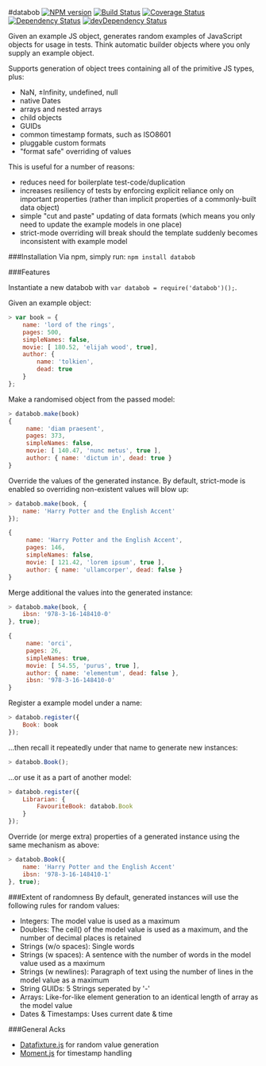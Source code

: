 #databob
[![NPM version](https://badge.fury.io/js/databob.svg)](http://badge.fury.io/js/databob)
[![Build Status](https://travis-ci.org/daviddenton/databob.png?branch=master)](https://travis-ci.org/daviddenton/databob)
[![Coverage Status](https://coveralls.io/repos/daviddenton/databob/badge.png)](https://coveralls.io/r/daviddenton/databob)
[![Dependency Status](https://david-dm.org/daviddenton/databob.png)](https://david-dm.org/daviddenton/databob)
[![devDependency Status](https://david-dm.org/daviddenton/databob/dev-status.png)](https://david-dm.org/daviddenton/databob#info=devDependencies)

Given an example JS object, generates random examples of JavaScript objects for usage in tests. 
Think automatic builder objects where you only supply an example object.

Supports generation of object trees containing all of the primitive JS types, plus:
- NaN, ±Infinity, undefined, null
- native Dates
- arrays and nested arrays
- child objects
- GUIDs
- common timestamp formats, such as ISO8601
- pluggable custom formats
- "format safe" overriding of values

This is useful for a number of reasons:
- reduces need for boilerplate test-code/duplication 
- increases resiliency of tests by enforcing explicit reliance only on important properties (rather 
than implicit properties of a commonly-built data object)
- simple "cut and paste" updating of data formats (which means you only need to update the 
example models in one place)
- strict-mode overriding will break should the template suddenly becomes inconsistent with example 
model

###Installation
Via npm, simply run: ```npm install databob```

###Features

Instantiate a new databob with ```var databob = require('databob')();```.

Given an example object:
```javascript
> var book = {
    name: 'lord of the rings',
    pages: 500,
    simpleNames: false,
    movie: [ 180.52, 'elijah wood', true],
    author: {
        name: 'tolkien',
        dead: true
    }
};
```

Make a randomised object from the passed model:
```javascript
> databob.make(book)
{
     name: 'diam praesent',
     pages: 373,
     simpleNames: false,
     movie: [ 140.47, 'nunc metus', true ],
     author: { name: 'dictum in', dead: true }
}
```

Override the values of the generated instance. By default, strict-mode is enabled so overriding non-existent values will blow up:
```javascript
> databob.make(book, {
    name: 'Harry Potter and the English Accent'
});

{
     name: 'Harry Potter and the English Accent',
     pages: 146,
     simpleNames: false,
     movie: [ 121.42, 'lorem ipsum', true ],
     author: { name: 'ullamcorper', dead: false }
}
```

Merge additional the values into the generated instance:
```javascript
> databob.make(book, {
    ibsn: '978-3-16-148410-0'
}, true);

{
     name: 'orci',
     pages: 26,
     simpleNames: true,
     movie: [ 54.55, 'purus', true ],
     author: { name: 'elementum', dead: false },
     ibsn: '978-3-16-148410-0'
}
```

Register a example model under a name:
```javascript
> databob.register({
    Book: book
});
```

...then recall it repeatedly under that name to generate new instances:
```javascript
> databob.Book();
```

...or use it as a part of another model:
```javascript
> databob.register({
    Librarian: {
        FavouriteBook: databob.Book
    }
});
```

Override (or merge extra) properties of a generated instance using the same mechanism as above:
```javascript
> databob.Book({
    name: 'Harry Potter and the English Accent'
    ibsn: '978-3-16-148410-1'
}, true);
```

###Extent of randomness
By default, generated instances will use the following rules for random values:
- Integers: The model value is used as a maximum
- Doubles: The ceil() of the model value is used as a maximum, and the number of decimal places is retained
- Strings (w/o spaces): Single words
- Strings (w spaces): A sentence with the number of words in the model value used as a maximum
- Strings (w newlines): Paragraph of text using the number of lines in the model value as a maximum
- String GUIDs: 5 Strings seperated by '-'
- Arrays: Like-for-like element generation to an identical length of array as the model value
- Dates & Timestamps: Uses current date & time


###General Acks
- [Datafixture.js](http://acatl.github.io/datafixture.js/) for random value generation
- [Moment.js](http://momentjs.com/) for timestamp handling
